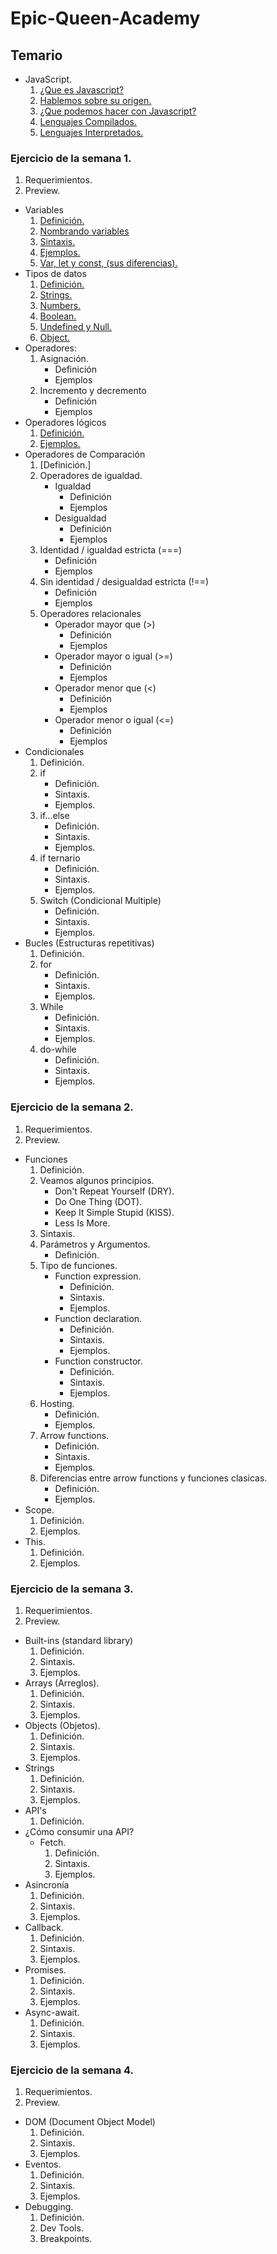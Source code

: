 # Epic-Queen-Academy

## Temario
* JavaScript.
  1. [¿Que es Javascript?](https://github.com/Zitle-Nancy/Code-School-/blob/version-1/JavaScript/conceptosBasicos.md#que-es-javascript)
  2. [Hablemos sobre su origen.](https://github.com/Zitle-Nancy/Code-School-/blob/version-1/JavaScript/conceptosBasicos.md#hablemos-sobre-su-origen)
  2. [¿Que podemos hacer con Javascript?](https://github.com/Zitle-Nancy/Code-School-/blob/version-1/JavaScript/conceptosBasicos.md#que-podemos-hacer-con-javascript)
  3. [Lenguajes Compilados.](https://github.com/Zitle-Nancy/Code-School-/blob/version-1/JavaScript/conceptosBasicos.md#lenguaje-compilado)
  4. [Lenguajes Interpretados.](https://github.com/Zitle-Nancy/Code-School-/blob/version-1/JavaScript/conceptosBasicos.md#lenguaje-interpretado)

### Ejercicio de la semana 1.
  1. Requerimientos.
  2. Preview.
* Variables
    1. [Definición.](https://github.com/Zitle-Nancy/Code-School-/blob/version-1/JavaScript/variables.md#definici%C3%B3n)
    2. [Nombrando variables](https://github.com/Zitle-Nancy/Code-School-/blob/version-1/JavaScript/variables.md#nombrando-variables)
    3. [Sintaxis.](https://github.com/Zitle-Nancy/Code-School-/blob/version-1/JavaScript/variables.md#sintaxis)
    4. [Ejemplos.](https://github.com/Zitle-Nancy/Code-School-/blob/version-1/JavaScript/variables.md#ejemplos)
    5. [Var, let y const, (sus diferencias).](https://github.com/Zitle-Nancy/Code-School-/blob/version-1/JavaScript/variables.md#var-let-y-const-sus-diferencias)
* Tipos de datos
    1. [Definición.](https://github.com/Zitle-Nancy/Javascript/blob/version-1/JavaScript/tiposDeDatos.md#definici%C3%B3n)
    2. [Strings.](https://github.com/Zitle-Nancy/Javascript/blob/version-1/JavaScript/tiposDeDatos.md#string)
    3. [Numbers.](https://github.com/Zitle-Nancy/Javascript/blob/version-1/JavaScript/tiposDeDatos.md#numbers)
    4. [Boolean.](https://github.com/Zitle-Nancy/Javascript/blob/version-1/JavaScript/tiposDeDatos.md#boolean)
    5. [Undefined y Null.](https://github.com/Zitle-Nancy/Javascript/blob/version-1/JavaScript/tiposDeDatos.md#undefined-y-null)
    6. [Object.](https://github.com/Zitle-Nancy/Javascript/blob/version-1/JavaScript/tiposDeDatos.md#object)
* Operadores:
    1. Asignación. 
        + Definición
        + Ejemplos
    2. Incremento y decremento
        + Definición
        + Ejemplos
* Operadores lógicos
    1. [Definición.](https://github.com/Zitle-Nancy/Javascript/blob/version-1/JavaScript/operadoresLogicos.md#definici%C3%B3n)
    2. [Ejemplos.](https://github.com/Zitle-Nancy/Javascript/blob/version-1/JavaScript/operadoresLogicos.md#ejemplos)
* Operadores de Comparación
    1. [Definición.]
    2. Operadores de igualdad.
        + Igualdad
            + Definición
            + Ejemplos
        + Desigualdad
            + Definición
            + Ejemplos
    3. Identidad / igualdad estricta (===)
        + Definición
        + Ejemplos
    4. Sin identidad / desigualdad estricta (!==)
        + Definición
        + Ejemplos   
    5. Operadores relacionales
        + Operador mayor que  (>)
            + Definición
            + Ejemplos
        + Operador mayor o igual (>=)
            + Definición
            + Ejemplos
        + Operador menor que (<)
            + Definición
            + Ejemplos
        + Operador menor o igual (<=)
            + Definición
            + Ejemplos
* Condicionales 
    1. Definición.
    2. if
        + Definición.
        + Sintaxis.
        + Ejemplos.
    3. if...else
        + Definición.
        + Sintaxis.
        + Ejemplos.
    4. if ternario
        + Definición.
        + Sintaxis.
        + Ejemplos.
    5. Switch (Condicional Multiple)
        + Definición.
        + Sintaxis.
        + Ejemplos.
* Bucles (Estructuras repetitivas)
    1. Definición.
    2. for
         + Definición.
        + Sintaxis.
        + Ejemplos.
    3. While
        + Definición.
        + Sintaxis.
        + Ejemplos.
    4. do-while
        + Definición.
        + Sintaxis.
        + Ejemplos.
### Ejercicio de la semana 2.
  1. Requerimientos.
  2. Preview.
* Funciones
  1. Definición.
  2. Veamos algunos principios.
        * Don't Repeat Yourself (DRY).
        * Do One Thing (DOT).
        * Keep It Simple Stupid (KISS).
        * Less Is More.
  3. Sintaxis.
  4. Parámetros y Argumentos.
        * Definición.
  5. Tipo de funciones.
        * Function expression.
            * Definición.
            * Sintaxis.
            * Ejemplos.
        * Function declaration.
            * Definición.
            * Sintaxis.
            * Ejemplos.
        * Function constructor.
            * Definición.
            * Sintaxis.
            * Ejemplos.
  6. Hosting.
        * Definición.
        * Ejemplos.
  7. Arrow functions.
        * Definición.
        * Sintaxis.
        * Ejemplos.
  8. Diferencias entre arrow functions y funciones clasicas.
        * Definición.
        * Ejemplos.
* Scope.
  1. Definición.
  2. Ejemplos.
* This.
  1. Definición.
  2. Ejemplos.

### Ejercicio de la semana 3.
  1. Requerimientos.
  2. Preview.
* Built-ins (standard library)
  1. Definición.
  2. Sintaxis.
  3. Ejemplos.
* Arrays (Arreglos).
  1. Definición.
  2. Sintaxis.
  3. Ejemplos.
* Objects (Objetos).
  1. Definición.
  2. Sintaxis.
  3. Ejemplos.
* Strings 
  1. Definición.
  2. Sintaxis.
  3. Ejemplos.
* API's
  1. Definición.
* ¿Cómo consumir una API?
    * Fetch.
        1. Definición.
        2. Sintaxis.
        3. Ejemplos.
* Asincronía
  1. Definición.
  2. Sintaxis.
  3. Ejemplos.
* Callback.
  1. Definición.
  2. Sintaxis.
  3. Ejemplos.
* Promises.
  1. Definición.
  2. Sintaxis.
  3. Ejemplos.
* Async-await.
  1. Definición.
  2. Sintaxis.
  3. Ejemplos.

### Ejercicio de la semana 4.
  1. Requerimientos.
  2. Preview.
* DOM (Document Object Model)
  1. Definición.
  2. Sintaxis.
  3. Ejemplos.
* Eventos.
  1. Definición.
  2. Sintaxis.
  3. Ejemplos.
* Debugging.
  1. Definición.
  2. Dev Tools.
  3. Breakpoints.
